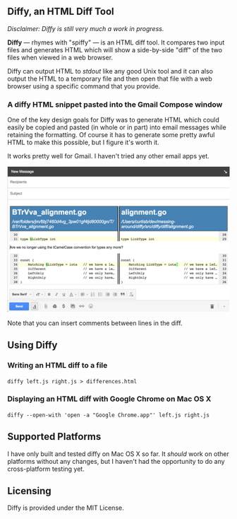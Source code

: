 
## Diffy, an HTML Diff Tool

*Disclaimer: Diffy is still very much a work in progress.*

**Diffy** &mdash; rhymes with "spiffy" &mdash; is an HTML diff tool.  It compares two input files and generates HTML which will show a side-by-side "diff" of the two files when viewed in a web browser.

Diffy can output HTML to *stdout* like any good Unix tool and it can also output the HTML to a temporary file and then open that file with a web browser using a specific command that you provide.

### A diffy HTML snippet pasted into the Gmail Compose window

One of the key design goals for Diffy was to generate HTML which could easily be copied and pasted (in whole or in part) into email messages while retaining the formatting.  Of course it has to generate some pretty awful HTML to make this possible, but I figure it's worth it.

It works pretty well for Gmail.  I haven't tried any other email apps yet.

![](docs/gmail-compose-example.png?raw=true)

Note that you can insert comments between lines in the diff.

## Using Diffy

### Writing an HTML diff to a file

`diffy left.js right.js > differences.html`

### Displaying an HTML diff with Google Chrome on Mac OS X

`diffy --open-with 'open -a "Google Chrome.app"' left.js right.js`

## Supported Platforms

I have only built and tested diffy on Mac OS X so far.  It *should* work on other platforms without any changes, but I haven't had the opportunity to do any cross-platform testing yet.

## Licensing

Diffy is provided under the MIT License.